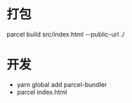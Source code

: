 # 打包
parcel build src/index.html --public-url ./
# 开发
* yarn global add parcel-bundler
* parcel index.html